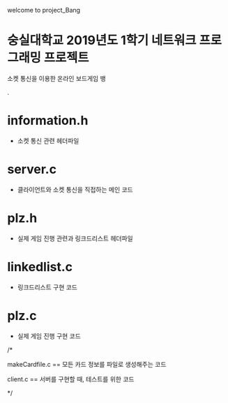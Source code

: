 welcome to project_Bang

# 숭실대학교 2019년도 1학기 네트워크 프로그래밍 프로젝트

소켓 통신을 이용한 온라인 보드게임 뱅

.

# information.h 
- 소켓 통신 관련 헤더파일

# server.c 
- 클라이언트와 소켓 통신을 직접하는 메인 코드

# plz.h 
- 실제 게임 진행 관련과 링크드리스트 헤더파일

# linkedlist.c 
- 링크드리스트 구현 코드

# plz.c 
- 실제 게임 진행 구현 코드


/*

makeCardfile.c == 모든 카드 정보를 파일로 생성해주는 코드

client.c == 서버를 구현할 때, 테스트를 위한 코드

*/
